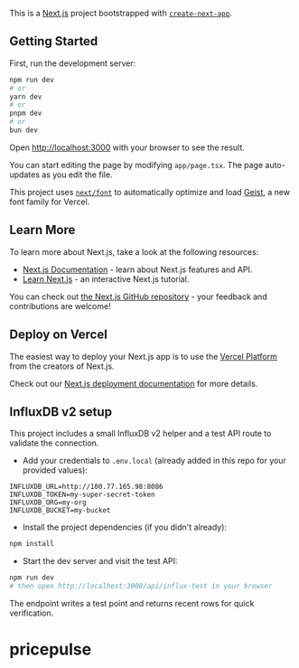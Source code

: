 This is a [Next.js](https://nextjs.org) project bootstrapped with [`create-next-app`](https://nextjs.org/docs/app/api-reference/cli/create-next-app).

## Getting Started

First, run the development server:

```bash
npm run dev
# or
yarn dev
# or
pnpm dev
# or
bun dev
```

Open [http://localhost:3000](http://localhost:3000) with your browser to see the result.

You can start editing the page by modifying `app/page.tsx`. The page auto-updates as you edit the file.

This project uses [`next/font`](https://nextjs.org/docs/app/building-your-application/optimizing/fonts) to automatically optimize and load [Geist](https://vercel.com/font), a new font family for Vercel.

## Learn More

To learn more about Next.js, take a look at the following resources:

- [Next.js Documentation](https://nextjs.org/docs) - learn about Next.js features and API.
- [Learn Next.js](https://nextjs.org/learn) - an interactive Next.js tutorial.

You can check out [the Next.js GitHub repository](https://github.com/vercel/next.js) - your feedback and contributions are welcome!

## Deploy on Vercel

The easiest way to deploy your Next.js app is to use the [Vercel Platform](https://vercel.com/new?utm_medium=default-template&filter=next.js&utm_source=create-next-app&utm_campaign=create-next-app-readme) from the creators of Next.js.

Check out our [Next.js deployment documentation](https://nextjs.org/docs/app/building-your-application/deploying) for more details.

## InfluxDB v2 setup

This project includes a small InfluxDB v2 helper and a test API route to validate the connection.

- Add your credentials to `.env.local` (already added in this repo for your provided values):

```env
INFLUXDB_URL=http://100.77.165.98:8086
INFLUXDB_TOKEN=my-super-secret-token
INFLUXDB_ORG=my-org
INFLUXDB_BUCKET=my-bucket
```

- Install the project dependencies (if you didn't already):

```bash
npm install
```

- Start the dev server and visit the test API:

```bash
npm run dev
# then open http://localhost:3000/api/influx-test in your browser
```

The endpoint writes a test point and returns recent rows for quick verification.
# pricepulse
